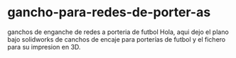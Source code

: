 # gancho-para-redes-de-porter-as
ganchos de enganche de redes a porteria de futbol
Hola,
aqui dejo el plano bajo solidworks de canchos de encaje para porterías de futbol y
el fichero para su impresion en 3D.

